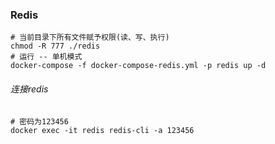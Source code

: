 ### Redis

```shell
# 当前目录下所有文件赋予权限(读、写、执行)
chmod -R 777 ./redis
# 运行 -- 单机模式
docker-compose -f docker-compose-redis.yml -p redis up -d
```

###### 连接redis

```shell
# 密码为123456
docker exec -it redis redis-cli -a 123456
```
